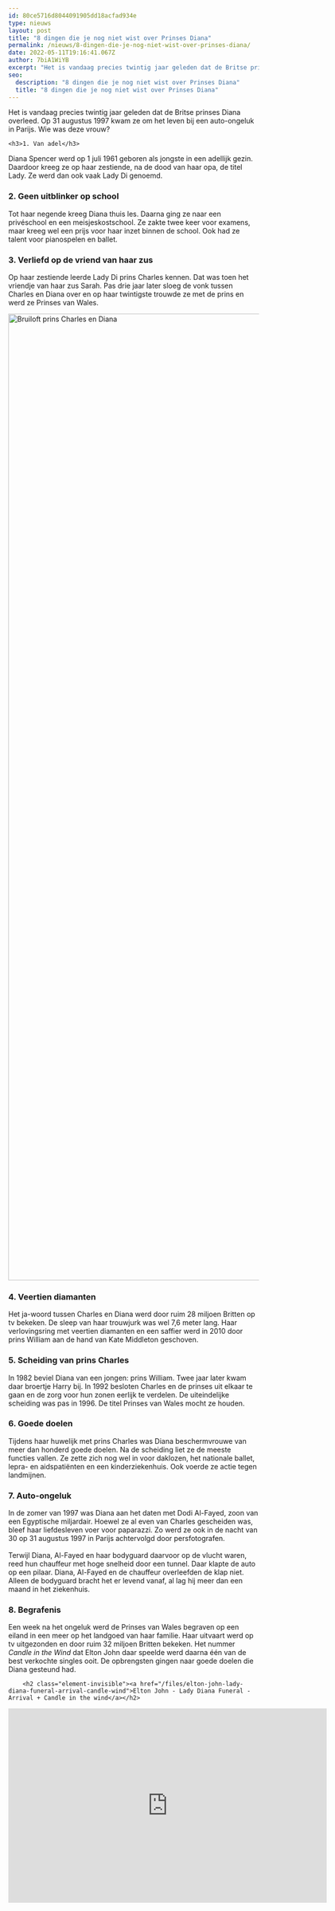 ```yaml
---
id: 80ce5716d8044091905dd18acfad934e
type: nieuws
layout: post
title: "8 dingen die je nog niet wist over Prinses Diana"
permalink: /nieuws/8-dingen-die-je-nog-niet-wist-over-prinses-diana/
date: 2022-05-11T19:16:41.067Z
author: 7biA1WiYB
excerpt: "Het is vandaag precies twintig jaar geleden dat de Britse prinses Diana overleed. Op 31 augustus 1997 kwam ze om het leven bij een auto-ongeluk in Parijs. Wie was deze vrouw?  "
seo:
  description: "8 dingen die je nog niet wist over Prinses Diana"
  title: "8 dingen die je nog niet wist over Prinses Diana"
---
```

Het is vandaag precies twintig jaar geleden dat de Britse prinses Diana overleed. Op 31 augustus 1997 kwam ze om het leven bij een auto-ongeluk in Parijs. Wie was deze vrouw?  

    <h3>1. Van adel</h3>
<p>Diana Spencer werd op 1 juli 1961 geboren als jongste in een adellijk gezin. Daardoor kreeg ze op haar zestiende, na de dood van haar opa, de titel Lady. Ze werd dan ook vaak Lady Di genoemd.</p>
<h3>2. Geen uitblinker op school</h3>
<p>Tot haar negende kreeg Diana thuis les. Daarna ging ze naar een privéschool en een meisjeskostschool. Ze zakte twee keer voor examens, maar kreeg wel een prijs voor haar inzet binnen de school. Ook had ze talent voor pianospelen en ballet.</p>
<h3>3. Verliefd op de vriend van haar zus</h3>
<p>Op haar zestiende leerde Lady Di prins Charles kennen. Dat was toen het vriendje van haar zus Sarah. Pas drie jaar later sloeg de vonk tussen Charles en Diana over en op haar twintigste trouwde ze met de prins en werd ze Prinses van Wales.<br><div class="media media-element-container media-default"><div id="file-418909" class="file file-image file-image-jpeg">

        
  
  <div class="content">
    <img alt="Bruiloft prins Charles en Diana" title="Foto EPA" height="1940" width="2048" class="media-element file-default" data-delta="1" src="https://original.sevendays.nl/sites/default/files/EPA%20huwelijk%20Lady%20Diana%20en%20Charles%20-1529896.jpg">  </div>

  
</div>
</div>
<h3>4. Veertien diamanten</h3>
<p>Het ja-woord tussen Charles en Diana werd door ruim 28 miljoen Britten op tv bekeken. De sleep van haar trouwjurk was wel 7,6 meter lang. Haar verlovingsring met veertien diamanten en een saffier werd in 2010 door prins William aan de hand van Kate Middleton geschoven.</p>
<h3>5. Scheiding van prins Charles</h3>
<p>In 1982 beviel Diana van een jongen: prins William. Twee jaar later kwam daar broertje Harry bij. In 1992 besloten Charles en de prinses uit elkaar te gaan en de zorg voor hun zonen eerlijk te verdelen. De uiteindelijke scheiding was pas in 1996. De titel Prinses van Wales mocht ze houden.</p>
<h3>6. Goede doelen</h3>
<p>Tijdens haar huwelijk met prins Charles was Diana beschermvrouwe van meer dan honderd goede doelen. Na de scheiding liet ze de meeste functies vallen. Ze zette zich nog wel in voor daklozen, het nationale ballet, lepra- en aidspatiënten en een kinderziekenhuis. Ook voerde ze actie tegen landmijnen.</p>
<h3>7. Auto-ongeluk</h3>
<p>In de zomer van 1997 was Diana aan het daten met Dodi Al-Fayed, zoon van een Egyptische miljardair. Hoewel ze al even van Charles gescheiden was, bleef haar liefdesleven voer voor paparazzi. Zo werd ze ook in de nacht van 30 op 31 augustus 1997 in Parijs achtervolgd door persfotografen.<br><br>Terwijl Diana, Al-Fayed en haar bodyguard daarvoor op de vlucht waren, reed hun chauffeur met hoge snelheid door een tunnel. Daar klapte de auto op een pilaar. Diana, Al-Fayed en de chauffeur overleefden de klap niet. Alleen de bodyguard bracht het er levend vanaf, al lag hij meer dan een maand in het ziekenhuis.</p>
<h3>8. Begrafenis</h3>
<p>Een week na het ongeluk werd de Prinses van Wales begraven op een eiland in een meer op het landgoed van haar familie. Haar uitvaart werd op tv uitgezonden en door ruim 32 miljoen Britten bekeken. Het nummer <em>Candle in the Wind</em> dat Elton John daar speelde werd daarna één van de best verkochte singles ooit. De opbrengsten gingen naar goede doelen die Diana gesteund had.<br><div class="media media-element-container media-default"><div id="file-418910" class="file file-video file-video-youtube">

        <h2 class="element-invisible"><a href="/files/elton-john-lady-diana-funeral-arrival-candle-wind">Elton John - Lady Diana Funeral - Arrival + Candle in the wind</a></h2>
    
  
  <div class="content">
    <div class="media-youtube-video file media-element file-default media-youtube-1">
  <iframe class="media-youtube-player" width="640" height="390" title="Elton John - Lady Diana Funeral - Arrival + Candle in the wind" src="https://www.youtube.com/embed/7BrtCtv44Vg?wmode=opaque&controls=" name="Elton John - Lady Diana Funeral - Arrival + Candle in the wind" frameborder="0" allowfullscreen="">Video van Elton John - Lady Diana Funeral - Arrival + Candle in the wind</iframe>
</div>
  </div>

  
</div>
</div>  
